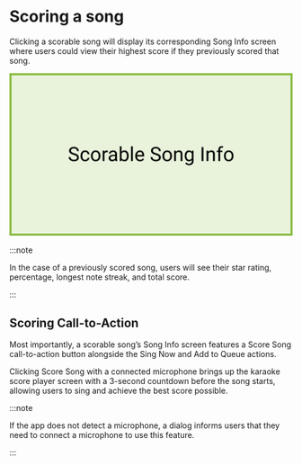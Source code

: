 # Scoring a song 

Clicking a scorable song will display its corresponding Song Info screen where users could view their highest score if they previously scored that song. 

![Scorable Song Info](./img/scorableSongInfo.png)

:::note

In the case of a previously scored song, users will see their star rating, percentage, longest note streak, and total score. 

:::

## Scoring Call-to-Action 

Most importantly, a scorable song’s Song Info screen features a Score Song call-to-action button alongside the Sing Now and Add to Queue actions.  

Clicking Score Song with a connected microphone brings up the karaoke score player screen with a 3-second countdown before the song starts, allowing users to sing and achieve the best score possible.

:::note

If the app does not detect a microphone, a dialog informs users that they need to connect a microphone to use this feature. 

:::


